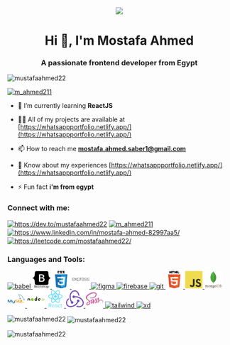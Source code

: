 <div id="header" align="center">
  <img src="[https://media.giphy.com/media/MdA16VIoXKKxNE8Stk/giphy.gif](https://pin.it/6N0p4KU)" width="100"/></br>
</div>
<h1 align="center">Hi 👋, I'm Mostafa Ahmed</h1>
<h3 align="center">A passionate frontend developer from Egypt</h3>

<p align="left"> <img src="https://komarev.com/ghpvc/?username=mustafaahmed22&label=Profile%20views&color=0e75b6&style=flat" alt="mustafaahmed22" /> </p>

<p align="left"> <a href="https://twitter.com/m_ahmed211" target="blank"><img src="https://img.shields.io/twitter/follow/m_ahmed211?logo=twitter&style=for-the-badge" alt="m_ahmed211" /></a> </p>

- 🌱 I’m currently learning **ReactJS**

- 👨‍💻 All of my projects are available at [https://whatsappportfolio.netlify.app/](https://whatsappportfolio.netlify.app/)

- 📫 How to reach me **mostafa.ahmed.saber1@gmail.com**

- 📄 Know about my experiences [https://whatsappportfolio.netlify.app/](https://whatsappportfolio.netlify.app/)

- ⚡ Fun fact **i'm from egypt**

<h3 align="left">Connect with me:</h3>
<p align="left">
<a href="https://dev.to/https://dev.to/mustafaahmed22" target="blank"><img align="center" src="https://raw.githubusercontent.com/rahuldkjain/github-profile-readme-generator/master/src/images/icons/Social/devto.svg" alt="https://dev.to/mustafaahmed22" height="30" width="40" /></a>
<a href="https://twitter.com/m_ahmed211" target="blank"><img align="center" src="https://raw.githubusercontent.com/rahuldkjain/github-profile-readme-generator/master/src/images/icons/Social/twitter.svg" alt="m_ahmed211" height="30" width="40" /></a>
<a href="https://linkedin.com/in/https://www.linkedin.com/in/mostafa-ahmed-82997aa5/" target="blank"><img align="center" src="https://raw.githubusercontent.com/rahuldkjain/github-profile-readme-generator/master/src/images/icons/Social/linked-in-alt.svg" alt="https://www.linkedin.com/in/mostafa-ahmed-82997aa5/" height="30" width="40" /></a>
<a href="https://www.leetcode.com/https://leetcode.com/mostafaahmed22/" target="blank"><img align="center" src="https://raw.githubusercontent.com/rahuldkjain/github-profile-readme-generator/master/src/images/icons/Social/leet-code.svg" alt="https://leetcode.com/mostafaahmed22/" height="30" width="40" /></a>
</p>

<h3 align="left">Languages and Tools:</h3>
<p align="left"> <a href="https://babeljs.io/" target="_blank" rel="noreferrer"> <img src="https://www.vectorlogo.zone/logos/babeljs/babeljs-icon.svg" alt="babel" width="40" height="40"/> </a> <a href="https://getbootstrap.com" target="_blank" rel="noreferrer"> <img src="https://raw.githubusercontent.com/devicons/devicon/master/icons/bootstrap/bootstrap-plain-wordmark.svg" alt="bootstrap" width="40" height="40"/> </a> <a href="https://www.w3schools.com/css/" target="_blank" rel="noreferrer"> <img src="https://raw.githubusercontent.com/devicons/devicon/master/icons/css3/css3-original-wordmark.svg" alt="css3" width="40" height="40"/> </a> <a href="https://expressjs.com" target="_blank" rel="noreferrer"> <img src="https://raw.githubusercontent.com/devicons/devicon/master/icons/express/express-original-wordmark.svg" alt="express" width="40" height="40"/> </a> <a href="https://www.figma.com/" target="_blank" rel="noreferrer"> <img src="https://www.vectorlogo.zone/logos/figma/figma-icon.svg" alt="figma" width="40" height="40"/> </a> <a href="https://firebase.google.com/" target="_blank" rel="noreferrer"> <img src="https://www.vectorlogo.zone/logos/firebase/firebase-icon.svg" alt="firebase" width="40" height="40"/> </a> <a href="https://git-scm.com/" target="_blank" rel="noreferrer"> <img src="https://www.vectorlogo.zone/logos/git-scm/git-scm-icon.svg" alt="git" width="40" height="40"/> </a> <a href="https://www.w3.org/html/" target="_blank" rel="noreferrer"> <img src="https://raw.githubusercontent.com/devicons/devicon/master/icons/html5/html5-original-wordmark.svg" alt="html5" width="40" height="40"/> </a> <a href="https://developer.mozilla.org/en-US/docs/Web/JavaScript" target="_blank" rel="noreferrer"> <img src="https://raw.githubusercontent.com/devicons/devicon/master/icons/javascript/javascript-original.svg" alt="javascript" width="40" height="40"/> </a> <a href="https://www.mongodb.com/" target="_blank" rel="noreferrer"> <img src="https://raw.githubusercontent.com/devicons/devicon/master/icons/mongodb/mongodb-original-wordmark.svg" alt="mongodb" width="40" height="40"/> </a> <a href="https://www.mysql.com/" target="_blank" rel="noreferrer"> <img src="https://raw.githubusercontent.com/devicons/devicon/master/icons/mysql/mysql-original-wordmark.svg" alt="mysql" width="40" height="40"/> </a> <a href="https://nodejs.org" target="_blank" rel="noreferrer"> <img src="https://raw.githubusercontent.com/devicons/devicon/master/icons/nodejs/nodejs-original-wordmark.svg" alt="nodejs" width="40" height="40"/> </a> <a href="https://reactjs.org/" target="_blank" rel="noreferrer"> <img src="https://raw.githubusercontent.com/devicons/devicon/master/icons/react/react-original-wordmark.svg" alt="react" width="40" height="40"/> </a> <a href="https://redux.js.org" target="_blank" rel="noreferrer"> <img src="https://raw.githubusercontent.com/devicons/devicon/master/icons/redux/redux-original.svg" alt="redux" width="40" height="40"/> </a> <a href="https://sass-lang.com" target="_blank" rel="noreferrer"> <img src="https://raw.githubusercontent.com/devicons/devicon/master/icons/sass/sass-original.svg" alt="sass" width="40" height="40"/> </a> <a href="https://tailwindcss.com/" target="_blank" rel="noreferrer"> <img src="https://www.vectorlogo.zone/logos/tailwindcss/tailwindcss-icon.svg" alt="tailwind" width="40" height="40"/> </a> <a href="https://www.adobe.com/products/xd.html" target="_blank" rel="noreferrer"> <img src="https://cdn.worldvectorlogo.com/logos/adobe-xd.svg" alt="xd" width="40" height="40"/> </a> </p>

<p><img align="left" src="https://github-readme-stats.vercel.app/api/top-langs?username=mustafaahmed22&show_icons=true&locale=en&layout=compact" alt="mustafaahmed22" /></p>

<p>&nbsp;<img align="center" src="https://github-readme-stats.vercel.app/api?username=mustafaahmed22&show_icons=true&locale=en" alt="mustafaahmed22" /></p>

<p><img align="center" src="https://github-readme-streak-stats.herokuapp.com/?user=mustafaahmed22&" alt="mustafaahmed22" /></p>
